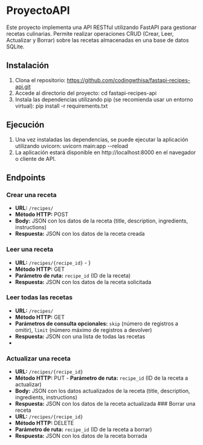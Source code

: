 # ProyectoAPI 
Este proyecto implementa una API RESTful utilizando FastAPI para gestionar recetas culinarias. Permite realizar operaciones CRUD (Crear, Leer, Actualizar y Borrar) sobre las recetas almacenadas en una base de datos SQLite. 
## Instalación 
1. Clona el repositorio: https://github.com/codingwthisa/fastapi-recipes-api.git
2. Accede al directorio del proyecto: cd fastapi-recipes-api
3. Instala las dependencias utilizando pip (se recomienda usar un entorno virtual): pip install -r requirements.txt

## Ejecución 
1. Una vez instaladas las dependencias, se puede ejecutar la aplicación utilizando uvicorn: uvicorn main:app --reload
2. La aplicación estará disponible en http://localhost:8000 en el navegador o cliente de API.

## Endpoints 
### Crear una receta 
- **URL:** `/recipes/` 
- **Método HTTP:** POST 
- **Body:** JSON con los datos de la receta (title, description, ingredients, instructions) 
- **Respuesta:** JSON con los datos de la receta creada 

### Leer una receta 
- **URL:** `/recipes/{recipe_id}` - }
- **Método HTTP:** GET 
- **Parámetro de ruta:** `recipe_id` (ID de la receta) 
- **Respuesta:** JSON con los datos de la receta solicitada

### Leer todas las recetas 
- **URL:** `/recipes/`
- **Método HTTP:** GET
- **Parámetros de consulta opcionales:** `skip` (número de registros a omitir), `limit` (número máximo de registros a devolver)
- **Respuesta:** JSON con una lista de todas las recetas
- 
### Actualizar una receta 
- **URL:** `/recipes/{recipe_id}` 
- **Método HTTP:** PUT - **Parámetro de ruta:** `recipe_id` (ID de la receta a actualizar)
- **Body:** JSON con los datos actualizados de la receta (title, description, ingredients, instructions)
- **Respuesta:** JSON con los datos de la receta actualizada ### Borrar una receta
- **URL:** `/recipes/{recipe_id}`
- **Método HTTP:** DELETE
- **Parámetro de ruta:** `recipe_id` (ID de la receta a borrar)
- **Respuesta:** JSON con los datos de la receta borrada
